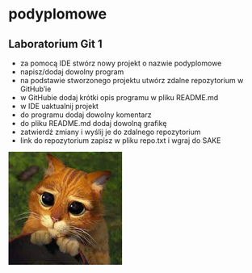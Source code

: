 # podyplomowe
## Laboratorium Git 1
- za pomocą IDE stwórz nowy projekt o nazwie podyplomowe
- napisz/dodaj dowolny program
- na podstawie stworzonego projektu utwórz zdalne repozytorium w GitHub’ie
- w GitHubie dodaj krótki opis programu w pliku README.md
- w IDE uaktualnij projekt
- do programu dodaj dowolny komentarz
- do pliku README.md dodaj dowolną grafikę
- zatwierdź zmiany i wyślij je do zdalnego repozytorium
- link do repozytorium zapisz w pliku repo.txt i wgraj do SAKE

![kotek wszib](src/cat.jpg)